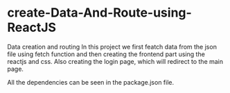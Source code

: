 # create-Data-And-Route-using-ReactJS
Data creation and routing
In this project we first featch data from the json file using fetch function and then creating the frontend part using the reactjs and css. Also creating the login page, which will redirect to the main page.

All the dependencies can be seen in the package.json file.

